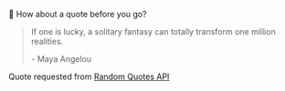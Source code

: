 📣 How about a quote before you go?

> If one is lucky, a solitary fantasy can totally transform one million realities.
>
> <p>- Maya Angelou</p>

Quote requested from [Random Quotes API](https://github.com/lukePeavey/quotable)
